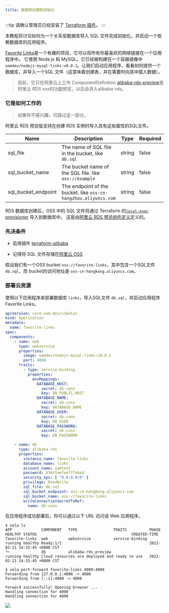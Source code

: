 ```yaml
---
title: 数据库创建和初始化
---
```


:::tip
请确认管理员已经安装了 [Terraform 插件](../../../reference/addons/terraform)。
:::

本教程将讨论如何为一个关系型数据库导入 SQL 文件完成初始化，并启动一个依赖数据库的应用程序。

[Favorite Links](https://github.com/kubevela-contrib/nodejs-mysql-links)是一个有趣的项目，它可以将所有你最喜欢的网络链接在一个应用程序中。
它使用 Node.js 和 MySQL。它已经被构建在一个容器镜像中 `oamdev/nodejs-mysql-links:v0.0.1`。让我们启动应用程序，看看如何提供一个数据库，并导入一个SQL
文件（这意味着创建表，并在需要时向其中插入数据）。

> 目前，它只在阿里云上工作
> ComponentDefinition [alibaba-rds-preview](https://github.com/kubevela/catalog/blob/master/addons/terraform-alibaba/definitions/terraform-alibaba-rds-preview.yaml)是阿里云 RDS xxx的功能预览，以后会并入alibaba-rds。

### 它是如何工作的

> 如果你不感兴趣，可跳过这一部分。

阿里云 RDS 预览版支持在创建 RDS 实例时导入具有这些属性的SQL文件。

| Name                | Description                                                     | Type   | Required | Default |
| ------------------- | --------------------------------------------------------------- | ------ | -------- | ------- |
| sql_file            | The name of SQL file in the bucket, like `db.sql`               | string | false    |         |
| sql_bucket_name     | The bucket name of the SQL file. like `oss://example`           | string | false    |         |
| sql_bucket_endpoint | The endpoint of the bucket. like `oss-cn-hangzhou.aliyuncs.com` | string | false    |         |

RDS 数据库创建后，OSS 中的 SQL 文件将通过 Terraform 的[`local-exec` provisioner](https://github.com/kubevela-contrib/terraform-modules/blob/master/alibaba/rds-preview/main.tf#L24-L33) 导入到数据库中。
这是由[阿里云 RDS 预览组件定义](https://github.com/kubevela/catalog/blob/master/addons/terraform-alibaba/definitions/terraform-alibaba-rds-preview.yaml#L23-L25)定义的。

### 先决条件

- 启用插件 [terraform-alibaba](../../../reference/addons/terraform)

- 记得将 SQL 文件存储在[阿里云 OSS](./terraform/alibaba-oss)

假设我们有一个OSS bucket `oss://favorite-links`，其中包含一个SQL文件 `db.sql`，而 bucket的访问地址是 `oss-cn-hongkong.aliyuncs.com`。

### 部署云资源

使用以下应用程序来部署数据库 `links`，导入SQL文件 `db.sql`，并启动应用程序 Favorite Links。

```yaml
apiVersion: core.oam.dev/v1beta1
kind: Application
metadata:
  name: favorite-links
spec:
  components:
    - name: web
      type: webservice
      properties:
        image: oamdev/nodejs-mysql-links:v0.0.1
        port: 4000
      traits:
        - type: service-binding
          properties:
            envMappings:
              DATABASE_HOST:
                secret: db-conn
                key: DB_PUBLIC_HOST
              DATABASE_NAME:
                secret: db-conn
                key: DATABASE_NAME
              DATABASE_USER:
                secret: db-conn
                key: DB_USER
              DATABASE_PASSWORD:
                secret: db-conn
                key: DB_PASSWORD

    - name: db
      type: alibaba-rds
      properties:
        instance_name: favorite-links
        database_name: links
        account_name: oamtest
        password: U34rfwefwefffaked
        security_ips: [ "0.0.0.0/0" ]
        privilege: ReadWrite
        sql_file: db.sql
        sql_bucket_endpoint: oss-cn-hongkong.aliyuncs.com
        sql_bucket_name: oss://favorite-links
        writeConnectionSecretToRef:
          name: db-conn

```

在应用程序成功部署后，你可以通过以下 URL 访问该 Web 应用程序。

```shell
$ vela ls
APP           	COMPONENT	TYPE               	TRAITS         	PHASE  	HEALTHY	STATUS                                       	CREATED-TIME
favorite-links	web      	webservice         	service-binding	running	healthy	Ready:1/1                                    	2022-02-21 14:15:45 +0800 CST
└─            	db       	alibaba-rds-preview	               	running	healthy	Cloud resources are deployed and ready to use	2022-02-21 14:15:45 +0800 CST

```

```shell
$ vela port-forward favorite-links 4000:4000
Forwarding from 127.0.0.1:4000 -> 4000
Forwarding from [::1]:4000 -> 4000

Forward successfully! Opening browser ...
Handling connection for 4000
Handling connection for 4000
```

![](https://kubevela-assets.oss-cn-beijing.aliyuncs.com/gifs/db-import-sql-sample-favorite-links.gif)


